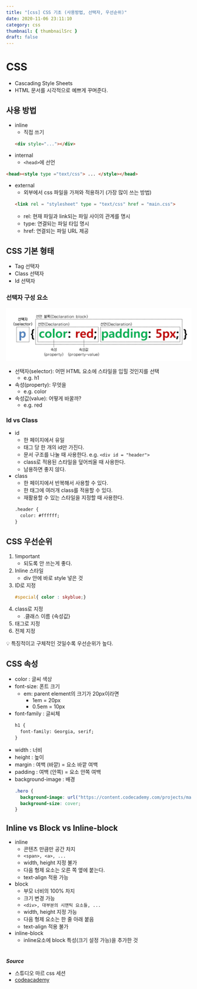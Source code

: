 ```yaml
---
title: "[css] CSS 기초 (사용방법, 선택자, 우선순위)"
date: 2020-11-06 23:11:10
category: css
thumbnail: { thumbnailSrc }
draft: false
---
```

# CSS
- Cascading Style Sheets
- HTML 문서를 시각적으로 예쁘게 꾸며준다.


## 사용 방법

- inline
	- 직접 쓰기 
	```html
	<div style="..."></div>
	```
- internal
	- `<head>`에 선언 
```html
<head><style type ="text/css"> ... </style></head>
```
- external
	- 외부에서 css 파일을 가져와 적용하기 (가장 많이 쓰는 방법)
    ```html
    <link rel = "stylesheet" type = "text/css" href = "main.css">
    ```
    - rel: 현재 파일과 link되는 파일 사이의 관계를 명시
    - type: 연결되는 파일 타입 명시
    - href: 연결되는 파일 URL 제공

## CSS 기본 형태

- Tag 선택자
- Class 선택자
- Id 선택자

### 선택자 구성 요소 
![selector](./images/selector.png)
- 선택자(selector): 어떤 HTML 요소에 스타일을 입힐 것인지를 선택 
	- e.g. h1
- 속성(property): 무엇을
	- e.g. color
- 속성값(value): 어떻게 바꿀까?
	- e.g. red

### Id vs Class
- id
	- 한 페이지에서 유일
	- 태그 당 한 개의 id만 가진다.
	- 문서 구조를 나눌 때 사용한다.
		e.g. `<div id = "header">`
	- class로 적용된 스타일을 덮어씌울 때 사용한다.
	- 남용하면 좋지 않다.
- class
	- 한 페이지에서 반복해서 사용할 수 있다.
	- 한 태그에 여러개 class를 적용할 수 있다. 
	- 재활용할 수 있는 스타일을 지정할 때 사용한다. 
	```html
	.header {
	  color: #ffffff; 
	}
	```

## CSS 우선순위

1. !important
    - 되도록 안 쓰는게 좋다.
2. Inline 스타일
    - div 안에 바로 style 넣은 것
3. ID로 지정
    ```css
    #special{ color : skyblue;}
    ```
4. class로 지정
    - .클래스 이름 {속성값}
5. 태그로 지정
6. 전체 지정  

💡 특징적이고 구체적인 것일수록 우선순위가 높다.

## CSS 속성

- color : 글씨 색상
- font-size: 폰트 크기
	- em: parent element의 크기가 20px이라면
		- 1em = 20px
		- 0.5em = 10px
- font-family : 글씨체
	```html
	h1 {
	  font-family: Georgia, serif;
	}
	```
- width : 너비
- height : 높이
- margin : 여백 (바깥) = 요소 바깥 여백
- padding : 여백 (안쪽) = 요소 안쪽 여백 
- background-image : 배경
	```css
	.hero {
	  background-image: url("https://content.codecademy.com/projects/make-a-website/lesson-2/bg.jpg");
	  background-size: cover;
	}
	```

## Inline vs Block vs Inline-block
- inline
	- 콘텐츠 만큼만 공간 차지
	- `<span>, <a>, ...`
	- width, height 지정 불가 
	- 다음 형제 요소는 오른 쪽 옆에 붙는다.
	- text-align 적용 가능
- block
	- 부모 너비의 100% 차지
	- 크기 변경 가능
	- `<div>, 대부분의 시맨틱 요소들, ...`
	- width, height 지정 가능
	- 다음 형제 요소는 한 줄 아래 붙음
	- text-align 적용 불가 
- inline-block
	- inline요소에 block 특성(크기 설정 가능)을 추가한 것


#
***Source***
- 스튜디오 마르 css 세션 
- [codeacademy](https://www.codecademy.com/learn/make-a-website)